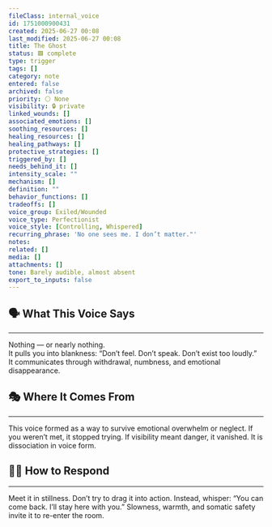 ```yaml
---
fileClass: internal_voice
id: 1751000900431
created: 2025-06-27 00:08
last_modified: 2025-06-27 00:08
title: The Ghost
status: 🟩 complete
type: trigger
tags: []
category: note
entered: false
archived: false
priority: ⚪ None
visibility: 🔒 private
linked_wounds: []
associated_emotions: []
soothing_resources: []
healing_resources: []
healing_pathways: []
protective_strategies: []
triggered_by: []
needs_behind_it: []
intensity_scale: ""
mechanism: []
definition: ""
behavior_functions: []
tradeoffs: []
voice_group: Exiled/Wounded
voice_type: Perfectionist
voice_style: [Controlling, Whispered]
recurring_phrase: 'No one sees me. I don’t matter."'
notes: 
related: []
media: []
attachments: []
tone: Barely audible, almost absent
export_to_inputs: false
---
```


## 🗣️ What This Voice Says
---
Nothing — or nearly nothing.  
It pulls you into blankness: “Don’t feel. Don’t speak. Don’t exist too loudly.”  
It communicates through withdrawal, numbness, and emotional disappearance.

## 🎭 Where It Comes From
---
This voice formed as a way to survive emotional overwhelm or neglect. If you weren’t met, it stopped trying. If visibility meant danger, it vanished. It is dissociation in voice form.

## 🧘‍♂️ How to Respond
---
Meet it in stillness. Don’t try to drag it into action. Instead, whisper: “You can come back. I’ll stay here with you.” Slowness, warmth, and somatic safety invite it to re-enter the room.
